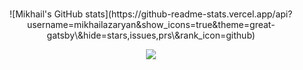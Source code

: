 ### 
<p align="center">
![Mikhail's GitHub stats](https://github-readme-stats.vercel.app/api?username=mikhailazaryan&show_icons=true&theme=great-gatsby\&hide=stars,issues,prs\&rank_icon=github)
</p>
<p align="center">
  <a href="https://skillicons.dev">
    <img src="https://skillicons.dev/icons?i=java,c,ocaml,solidity,git" />
  </a>
</p>


<!--
**mikhailazaryan/mikhailazaryan** is a ✨ _special_ ✨ repository because its `README.md` (this file) appears on your GitHub profile.

Here are some ideas to get you started:

- 🔭 I’m currently working on ...
- 🌱 I’m currently learning ...
- 👯 I’m looking to collaborate on ...
- 🤔 I’m looking for help with ...
- 💬 Ask me about ...
- 📫 How to reach me: ...
- 😄 Pronouns: ...
- ⚡ Fun fact: ...
-->
